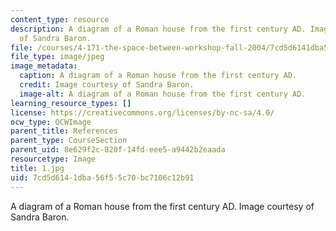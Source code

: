 ```yaml
---
content_type: resource
description: A diagram of a Roman house from the first century AD. Image courtesy
  of Sandra Baron.
file: /courses/4-171-the-space-between-workshop-fall-2004/7cd5d6141dba56f55c70bc7106c12b91_1.jpg
file_type: image/jpeg
image_metadata:
  caption: A diagram of a Roman house from the first century AD.
  credit: Image courtesy of Sandra Baron.
  image-alt: A diagram of a Roman house from the first century AD.
learning_resource_types: []
license: https://creativecommons.org/licenses/by-nc-sa/4.0/
ocw_type: OCWImage
parent_title: References
parent_type: CourseSection
parent_uid: 8e629f2c-820f-14fd-eee5-a9442b2eaada
resourcetype: Image
title: 1.jpg
uid: 7cd5d614-1dba-56f5-5c70-bc7106c12b91
---
```

A diagram of a Roman house from the first century AD. Image courtesy of Sandra Baron.